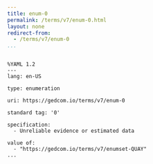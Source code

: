```yaml
---
title: enum-0
permalink: /terms/v7/enum-0.html
layout: none
redirect-from:
  - /terms/v7/enum-0
...
```


```

%YAML 1.2
---
lang: en-US

type: enumeration

uri: https://gedcom.io/terms/v7/enum-0

standard tag: '0'

specification:
  - Unreliable evidence or estimated data

value of:
  - "https://gedcom.io/terms/v7/enumset-QUAY"
...

```
